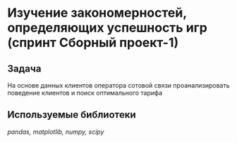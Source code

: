 # Изучение закономерностей, определяющих успешность игр (спринт Сборный проект-1)

## Задача

На основе данных клиентов оператора сотовой связи проанализировать поведение клиентов и поиск оптимального тарифа 

## Используемые библиотеки
*pandas, matplotlib, numpy, scipy*